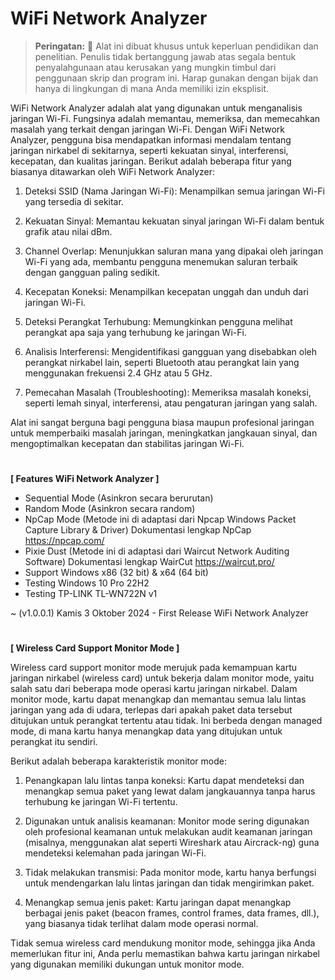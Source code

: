 # WiFi Network Analyzer

> **Peringatan:** :red_circle: Alat ini dibuat khusus untuk keperluan pendidikan dan penelitian. Penulis tidak bertanggung jawab atas segala bentuk penyalahgunaan atau kerusakan yang mungkin timbul dari penggunaan skrip dan program ini. Harap gunakan dengan bijak dan hanya di lingkungan di mana Anda memiliki izin eksplisit.

WiFi Network Analyzer adalah alat yang digunakan untuk menganalisis jaringan Wi-Fi. Fungsinya adalah memantau, memeriksa, dan memecahkan masalah yang terkait dengan jaringan Wi-Fi. Dengan WiFi Network Analyzer, pengguna bisa mendapatkan informasi mendalam tentang jaringan nirkabel di sekitarnya, seperti kekuatan sinyal, interferensi, kecepatan, dan kualitas jaringan. Berikut adalah beberapa fitur yang biasanya ditawarkan oleh WiFi Network Analyzer:

1. Deteksi SSID (Nama Jaringan Wi-Fi): Menampilkan semua jaringan Wi-Fi yang tersedia di sekitar.

2. Kekuatan Sinyal: Memantau kekuatan sinyal jaringan Wi-Fi dalam bentuk grafik atau nilai dBm.

3. Channel Overlap: Menunjukkan saluran mana yang dipakai oleh jaringan Wi-Fi yang ada, membantu pengguna menemukan saluran terbaik dengan gangguan paling sedikit.

4. Kecepatan Koneksi: Menampilkan kecepatan unggah dan unduh dari jaringan Wi-Fi.

5. Deteksi Perangkat Terhubung: Memungkinkan pengguna melihat perangkat apa saja yang terhubung ke jaringan Wi-Fi.

6. Analisis Interferensi: Mengidentifikasi gangguan yang disebabkan oleh perangkat nirkabel lain, seperti Bluetooth atau perangkat lain yang menggunakan frekuensi 2.4 GHz atau 5 GHz.

7. Pemecahan Masalah (Troubleshooting): Memeriksa masalah koneksi, seperti lemah sinyal, interferensi, atau pengaturan jaringan yang salah.

Alat ini sangat berguna bagi pengguna biasa maupun profesional jaringan untuk memperbaiki masalah jaringan, meningkatkan jangkauan sinyal, dan mengoptimalkan kecepatan dan stabilitas jaringan Wi-Fi.

#
<b>[ Features WiFi Network Analyzer ]</b>
- Sequential Mode (Asinkron secara berurutan)
- Random Mode (Asinkron secara random)
- NpCap Mode (Metode ini di adaptasi dari Npcap Windows Packet Capture Library & Driver) Dokumentasi lengkap NpCap https://npcap.com/
- Pixie Dust (Metode ini di adaptasi dari Waircut Network Auditing Software) Dokumentasi lengkap WairCut https://waircut.pro/
- Support Windows x86 (32 bit) & x64 (64 bit)
- Testing Windows 10 Pro 22H2
- Testing TP-LINK TL-WN722N v1

~ (v1.0.0.1) Kamis 3 Oktober 2024 - First Release WiFi Network Analyzer

#
<b>[ Wireless Card Support Monitor Mode ]</b>

Wireless card support monitor mode merujuk pada kemampuan kartu jaringan nirkabel (wireless card) untuk bekerja dalam monitor mode, yaitu salah satu dari beberapa mode operasi kartu jaringan nirkabel. Dalam monitor mode, kartu dapat menangkap dan memantau semua lalu lintas jaringan yang ada di udara, terlepas dari apakah paket data tersebut ditujukan untuk perangkat tertentu atau tidak. Ini berbeda dengan managed mode, di mana kartu hanya menangkap data yang ditujukan untuk perangkat itu sendiri.

Berikut adalah beberapa karakteristik monitor mode:

1. Penangkapan lalu lintas tanpa koneksi: Kartu dapat mendeteksi dan menangkap semua paket yang lewat dalam jangkauannya tanpa harus terhubung ke jaringan Wi-Fi tertentu.

2. Digunakan untuk analisis keamanan: Monitor mode sering digunakan oleh profesional keamanan untuk melakukan audit keamanan jaringan (misalnya, menggunakan alat seperti Wireshark atau Aircrack-ng) guna mendeteksi kelemahan pada jaringan Wi-Fi.

3. Tidak melakukan transmisi: Pada monitor mode, kartu hanya berfungsi untuk mendengarkan lalu lintas jaringan dan tidak mengirimkan paket.

4. Menangkap semua jenis paket: Kartu jaringan dapat menangkap berbagai jenis paket (beacon frames, control frames, data frames, dll.), yang biasanya tidak terlihat dalam mode operasi normal.

Tidak semua wireless card mendukung monitor mode, sehingga jika Anda memerlukan fitur ini, Anda perlu memastikan bahwa kartu jaringan nirkabel yang digunakan memiliki dukungan untuk monitor mode.

#
